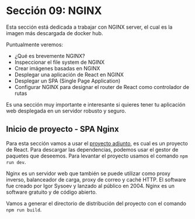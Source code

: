 # Sección 09: NGINX

Esta sección está dedicada a trabajar con NGINX server, el cual es la imagen más descargada de docker hub.

Puntualmente veremos:

- ¿Qué es brevemente NGINX?
- Inspeccionar el file system de NGINX
- Crear imágenes basadas en NGINX
- Desplegar una aplicación de React en NGINX
- Desplegar un SPA (Single Page Application)
- Configurar NGINX para designar el router de React como controlador de rutas

Es una sección muy importante e interesante si quieres tener tu aplicación web desplegada en un servidor robusto y seguro.

## Inicio de proyecto - SPA Nginx

Para esta sección vamos a usar el [proyecto adjunto](react-heroes/), es cual es un proyecto de React. Para descargar las dependencias, podemos usar el gestor de paquetes que deseemos. Para levantar el proyecto usamos el comando `npm run dev`.

Nginx es un servidor web que también se puede utilizar como proxy inverso, balanceador de carga, proxy de correo y caché HTTP. El software fue creado por Igor Sysoev y lanzado al público en 2004. Nginx es un software gratuito y de código abierto.

Vamos a generar el directorio de distribución del proyecto con el comando `npm run build`.
